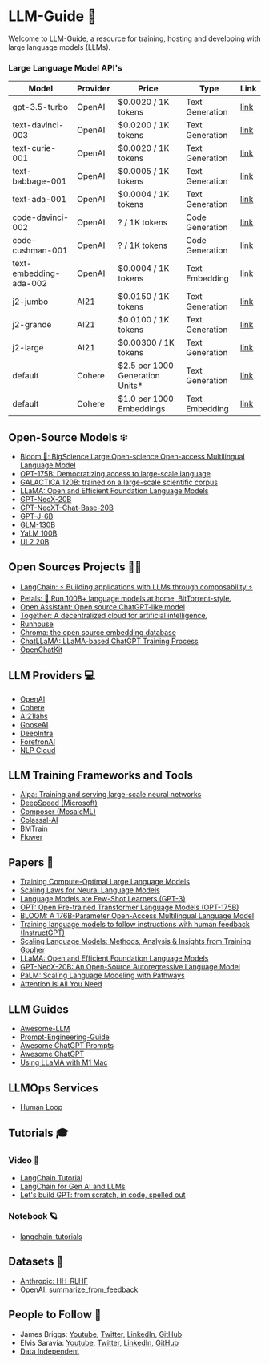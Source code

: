 # LLM-Guide 🚀

Welcome to LLM-Guide, a resource for training, hosting and developing with large language models (LLMs).

### Large Language Model API's
| Model | Provider | Price | Type | Link |
| --- | --- | --- | --- | --- |
| gpt-3.5-turbo	| OpenAI  | $0.0020 / 1K tokens | Text Generation | [link](https://openai.com/pricing) |
| text-davinci-003 | OpenAI | $0.0200 / 1K tokens | Text Generation | [link](https://openai.com/pricing) |
| text-curie-001 | OpenAI | $0.0020 / 1K tokens | Text Generation | [link](https://openai.com/pricing) |
| text-babbage-001 | OpenAI | $0.0005 / 1K tokens | Text Generation | [link](https://openai.com/pricing) |
| text-ada-001 | OpenAI | $0.0004 / 1K tokens | Text Generation | [link](https://openai.com/pricing) |
| code-davinci-002 | OpenAI | ? / 1K tokens | Code Generation | [link](https://openai.com/pricing) |
| code-cushman-001 | OpenAI | ? / 1K tokens | Code Generation | [link](https://openai.com/pricing) |
| text-embedding-ada-002 | OpenAI | $0.0004 / 1K tokens | Text Embedding | [link](https://openai.com/pricing) |
| j2-jumbo | AI21 | $0.0150 / 1K tokens | Text Generation | [link](https://www.ai21.com/studio/pricing) |
| j2-grande | AI21 | $0.0100 / 1K tokens | Text Generation | [link](https://www.ai21.com/studio/pricing) |
| j2-large | AI21 | $0.00300 / 1K tokens | Text Generation |[link]([https://www.ai21.com/studio/pricing) |
| default | Cohere | $2.5 per 1000 Generation Units* | Text Generation | [link](https://cohere.ai/pricing) |
| default | Cohere | $1.0 per 1000 Embeddings | Text Embedding | [link](https://cohere.ai/pricing) |

## Open-Source Models ፨
- [Bloom 🌸: BigScience Large Open-science Open-access Multilingual Language Model](https://huggingface.co/bigscience/bloom)
- [OPT-175B: Democratizing access to large-scale language](https://forms.gle/BDB2i44QwCr2mCJN6)
- [GALACTICA 120B: trained on a large-scale scientific corpus](https://huggingface.co/facebook/galactica-120b)
- [LLaMA: Open and Efficient Foundation Language Models](https://github.com/facebookresearch/llama)
- [GPT-NeoX-20B](https://huggingface.co/EleutherAI/gpt-neox-20b)
- [GPT-NeoXT-Chat-Base-20B](https://huggingface.co/togethercomputer/GPT-NeoXT-Chat-Base-20B)
- [GPT-J-6B](https://huggingface.co/EleutherAI/gpt-j-6B)
- [GLM-130B](https://github.com/THUDM/GLM-130B)
- [YaLM 100B](https://github.com/yandex/YaLM-100B)
- [UL2 20B](https://huggingface.co/google/ul2)

## Open Sources Projects 👩‍💻
  - [LangChain: ⚡ Building applications with LLMs through composability ⚡️](https://github.com/hwchase17/langchain)
  - [Petals: 🌸 Run 100B+ language models at home, BitTorrent-style.](https://github.com/bigscience-workshop/petals)
  - [Open Assistant: Open source ChatGPT-like model](https://open-assistant.io)
  - [Together: A decentralized cloud for artificial intelligence.](https://www.together.xyz/)
  - [Runhouse](https://github.com/run-house/runhouse)
  - [Chroma: the open source embedding database](https://github.com/chroma-core/chroma)
  - [ChatLLaMA: LLaMA-based ChatGPT Training Process](https://github.com/nebuly-ai/nebullvm/tree/main/apps/accelerate/chatllama)
  - [OpenChatKit](https://github.com/togethercomputer/OpenChatKit)

## LLM Providers 💻
- [OpenAI](https://openai.com/)
- [Cohere](https://cohere.ai/)
- [AI21labs](https://www.ai21.com/)
- [GooseAI](https://goose.ai/)
- [DeepInfra](https://deepinfra.com/)
- [ForefronAI](https://www.forefront.ai/)
- [NLP Cloud](https://nlpcloud.com/)

## LLM Training Frameworks and Tools
- [Alpa: Training and serving large-scale neural networks](https://github.com/alpa-projects/alpa)
- [DeepSpeed (Microsoft)](https://github.com/microsoft/DeepSpeed)
- [Composer (MosaicML)](https://github.com/mosaicml/composer)
- [Colassal-AI](https://github.com/hpcaitech/ColossalAI)
- [BMTrain](https://github.com/OpenBMB/BMTrain)
- [Flower](https://github.com/adap/flower)

## Papers 📜
- [Training Compute-Optimal Large Language Models](https://arxiv.org/abs/2203.15556)
- [Scaling Laws for Neural Language Models](https://arxiv.org/abs/2001.08361)
- [Language Models are Few-Shot Learners (GPT-3)](https://arxiv.org/abs/2005.14165)
- [OPT: Open Pre-trained Transformer Language Models (OPT-175B)](https://arxiv.org/abs/2205.01068)
- [BLOOM: A 176B-Parameter Open-Access Multilingual Language Model](https://arxiv.org/abs/2211.05100)
- [Training language models to follow instructions with human feedback (InstructGPT)](https://arxiv.org/abs/2203.02155)
- [Scaling Language Models: Methods, Analysis & Insights from Training Gopher](https://arxiv.org/abs/2112.11446)
- [LLaMA: Open and Efficient Foundation Language Models](https://research.facebook.com/publications/llama-open-and-efficient-foundation-language-models/)
- [GPT-NeoX-20B: An Open-Source Autoregressive Language Model](https://arxiv.org/abs/2204.06745)
- [PaLM: Scaling Language Modeling with Pathways](https://arxiv.org/pdf/2204.02311.pdf)
- [Attention Is All You Need](https://arxiv.org/abs/1706.03762)

## LLM Guides
- [Awesome-LLM](https://github.com/Hannibal046/Awesome-LLM)
- [Prompt-Engineering-Guide](https://github.com/dair-ai/Prompt-Engineering-Guide)
- [Awesome ChatGPT Prompts](https://github.com/f/awesome-chatgpt-prompts)
- [Awesome ChatGPT](https://github.com/humanloop/awesome-chatgpt)
- [Using LLaMA with M1 Mac](https://dev.l1x.be/posts/2023/03/12/using-llama-with-m1-mac/)

## LLMOps Services
- [Human Loop](https://humanloop.com/)

## Tutorials 🎓
### Video 🎥
- [LangChain Tutorial](https://youtube.com/playlist?list=PLqZXAkvF1bPNQER9mLmDbntNfSpzdDIU5)
- [LangChain for Gen AI and LLMs](https://youtube.com/playlist?list=PLIUOU7oqGTLieV9uTIFMm6_4PXg-hlN6F)
- [Let's build GPT: from scratch, in code, spelled out](https://youtu.be/kCc8FmEb1nY)
### Notebook 🪐
- [langchain-tutorials](https://github.com/gkamradt/langchain-tutorials)

## Datasets 💾
- [Anthropic: HH-RLHF](https://huggingface.co/datasets/Anthropic/hh-rlhf)
- [OpenAI: summarize_from_feedback](https://huggingface.co/datasets/openai/summarize_from_feedback)

## People to Follow 💎
- James Briggs: [Youtube](https://www.youtube.com/@jamesbriggs), [Twitter](https://twitter.com/jamescalam), [LinkedIn](https://www.linkedin.com/in/jamescalam/), [GitHub](https://github.com/jamescalam)
- Elvis Saravia: [Youtube](https://www.youtube.com/@elvissaravia), [Twitter](https://twitter.com/omarsar0), [LinkedIn](https://www.linkedin.com/in/omarsar/), [GitHub](https://github.com/dair-ai)
- [Data Independent](https://www.youtube.com/@DataIndependent)

